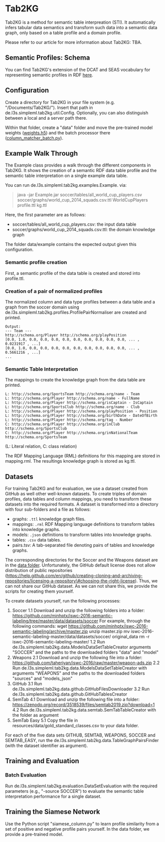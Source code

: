 # Tab2KG

Tab2KG is a method for semantic table interpreation (STI). It automatically infers tabular data semantics and transform such data into a semantic data graph, only based on a table profile and a domain profile.

Please refer to our article for more information about Tab2KG: TBA.

## Semantic Profiles: Schema

You can find Tab2KG's extension of the DCAT and SEAS vocabulary for representing semantic profiles in RDF [here](https://github.com/sgottsch/Tab2KG/blob/main/data/data_catalog_schema_tab2kg.ttl).

## Configuration

Create a directory for Tab2KG in your file system (e.g. "/Documents/Tab2KG/"). Insert that path in de.l3s.simpleml.tab2kg.util.Config. Optionally, you can also distinguish between a local and a server path there.

Within that folder, create a "data" folder and move the pre-trained model weights ([weights.h5](https://github.com/sgottsch/Tab2KG/tree/main/data/weights.h5)) and the batch processor there ([column_matcher_batch.py](https://github.com/sgottsch/Tab2KG/blob/main/src/main/python/column_matcher_batch.py)).

## Example Walk Through

The Example class provides a walk through the different components in Tab2KG. It shows the creation of a semantic RDF data table profile and the semantic table interpretation on a single example data table.

You can run de.l3s.simpleml.tab2kg.examples.Example. via:

> java -jar Example.jar soccer/tables/all_world_cup_players.csv soccer/graphs/world_cup_2014_squads.csv.ttl WorldCupPlayers profile.ttl kg.ttl

Here, the first parameter are as follows:
- soccer/tables/all_world_cup_players.csv: the input data table
- soccer/graphs/world_cup_2014_squads.csv.ttl: the domain knowledge graph

The folder data/example contains the expected output given this configuration.

### Semantic profile creation

First, a semantic profile of the data table is created and stored into profile.ttl.

### Creation of a pair of normalized profiles

The normalized column and data type profiles between a data table and a graph from the soccer domain using de.l3s.simpleml.tab2kg.profiles.ProfilePairNormaliser are created and printed.

    Output:
	--- Team ---
	http://schema.org/Player http://schema.org/playPosition
	[0.0, 1.0, 0.0, 0.0, 0.0, 0.0, 0.0, 0.0, 0.0, 0.0, 0.0, ... , 0.0231917 , ...]
	[0.0, 1.0, 0.0, 0.0, 0.0, 0.0, 0.0, 0.0, 0.0, 0.0, 0.0, ... , 0.5661216 , ...]
    ...

### Semantic Table Interpretation

The mappings to create the knowledge graph from the data table are printed.

	L: http://schema.org/SportsTeam http://schema.org/name - Team
	L: http://schema.org/Player http://schema.org/name - FullName
	L: http://schema.org/Player http://schema.org/isCaptain - IsCaptain
	L: http://schema.org/SportsClub http://schema.org/name - Club
	L: http://schema.org/Player http://schema.org/playPosition - Position
	L: http://schema.org/Player http://schema.org/birthDate - DateOfBirth
	L: http://schema.org/Player http://schema.org/tag - Number
	C: http://schema.org/Player http://schema.org/inClub http://schema.org/SportsClub
	C: http://schema.org/Player http://schema.org/inNationalTeam http://schema.org/SportsTeam

(L: Literal relation, C: class relation)

The RDF Mapping Language (RML) definitions for this mapping are stored in mapping.rml.
The resultings knowledge graph is stored as kg.ttl.

## Datasets

For training Tab2KG and for evaluation, we use a dataset created from GitHub as well other well-known datasets. To create triples of domain profiles, data tables and column mappings, you need to transform these datasets into the required formats. A dataset is transformed into a directory with four sub-folders and a file as follows:

- graphs: `.ttl` knowledge graph files.
- mappings: `.rml` RDF Mapping language definitions to transform tables into knowledge graphs.
- models: `.json` definitions to transform tables into knowledge graphs.
- tables: `.csv` data tables.
- pairs.tsv: A tab-separated file denoting pairs of tables and knowledge graphs.

The corresponding directories for the Soccer and the Weapons dataset are in the [data folder](https://github.com/sgottsch/Tab2KG/tree/main/data/datasets). Unfortunately, the GitHub default license does not allow distribution of public repositories (https://help.github.com/en/github/creating-cloning-and-archiving-repositories/licensing-a-repository\#choosing-the-right-license). Thus, we can not share our GitHub dataset. As we can not share this, we provide the scripts for creating them yourself.

To create datasets yourself, run the following processes:

1. Soccer
	1.1 Download and unzip the following folders into a folder: https://github.com/minhptx/iswc-2016-semantic-labeling/tree/master/data/datasets/soccer
		For example, through the following commands:
			wget https://github.com/minhptx/iswc-2016-semantic-labeling/archive/master.zip
			unzip master.zip
			mv iswc-2016-semantic-labeling-master/data/datasets/soccer/ original_data
			rm -r iswc-2016-semantic-labeling-master/
	1.2 Run de.l3s.simpleml.tab2kg.data.ModelsDataSetTableCreator arguments "SOCCER" and the paths to the downloaded folders "data" and "model"
2. Weapons
	2.1 Download and unzip the following file into a folder: https://github.com/taheriyan/iswc-2016/raw/master/weapon-ads.zip
	2.2 Run de.l3s.simpleml.tab2kg.data.ModelsDataSetTableCreator with arguments "WEAPONS" and the paths to the downloaded folders "sources" and "models_json"
3. GitHub
	3.1 Run de.l3s.simpleml.tab2kg.data.github.GitHubFilesDownloader
	3.2 Run de.l3s.simpleml.tab2kg.data.github.GitHubTablesCreator
4. SemTab
	4.1 Download and unzip the following file into a folder: https://zenodo.org/record/3518539/files/semtab2019.zip?download=1 
	4.2 Run de.l3s.simpleml.tab2kg.data.semtab.SemTabTableCreator with the folder as argument
5. SemTab Easy
	5.1 Copy the file in resources/data/gold_standard_classes.csv to your data folder.

For each of the five data sets GITHUB, SEMTAB, WEAPONS, SOCCER and SEMTAB_EASY, run the de.l3s.simpleml.tab2kg.data.TableGraphPairsFinder (with the dataset identifier as argument).
	     
## Training and Evaluation

### Batch Evaluation

Run de.l3s.simpleml.tab2kg.evaluation.DataSetEvaluation with the required parameters (e.g., "-source SOCCER") to evaluate the semantic table interpretation performance for a single dataset.

## Training the Siamese Network

Use the Python script "siamese_column.py" to learn profile similarity from a set of positive and negative profile pairs yourself. In the data folder, we provide a pre-trained model.
